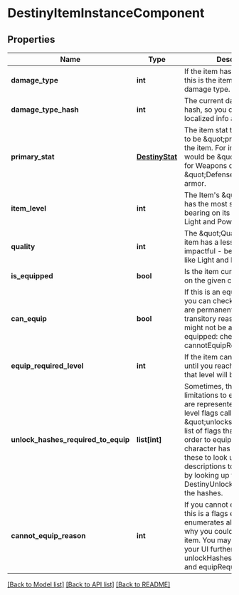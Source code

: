 # DestinyItemInstanceComponent

## Properties
Name | Type | Description | Notes
------------ | ------------- | ------------- | -------------
**damage_type** | **int** | If the item has a damage type, this is the item&#39;s current damage type. | [optional] 
**damage_type_hash** | **int** | The current damage type&#39;s hash, so you can look up localized info and icons for it. | [optional] 
**primary_stat** | [**DestinyStat**](DestinyStat.md) | The item stat that we consider to be \&quot;primary\&quot; for the item. For instance, this would be \&quot;Attack\&quot; for Weapons or \&quot;Defense\&quot; for armor. | [optional] 
**item_level** | **int** | The Item&#39;s \&quot;Level\&quot; has the most significant bearing on its stats, such as Light and Power. | [optional] 
**quality** | **int** | The \&quot;Quality\&quot; of the item has a lesser - but still impactful - bearing on stats like Light and Power. | [optional] 
**is_equipped** | **bool** | Is the item currently equipped on the given character? | [optional] 
**can_equip** | **bool** | If this is an equippable item, you can check it here. There are permanent as well as transitory reasons why an item might not be able to be equipped: check cannotEquipReason for details. | [optional] 
**equip_required_level** | **int** | If the item cannot be equipped until you reach a certain level, that level will be reflected here. | [optional] 
**unlock_hashes_required_to_equip** | **list[int]** | Sometimes, there are limitations to equipping that are represented by character-level flags called \&quot;unlocks\&quot;.  This is a list of flags that they need in order to equip the item that the character has not met. Use these to look up the descriptions to show in your UI by looking up the relevant DestinyUnlockDefinitions for the hashes. | [optional] 
**cannot_equip_reason** | **int** | If you cannot equip the item, this is a flags enum that enumerates all of the reasons why you couldn&#39;t equip the item. You may need to refine your UI further by using unlockHashesRequiredToEquip and equipRequiredLevel. | [optional] 

[[Back to Model list]](../README.md#documentation-for-models) [[Back to API list]](../README.md#documentation-for-api-endpoints) [[Back to README]](../README.md)



